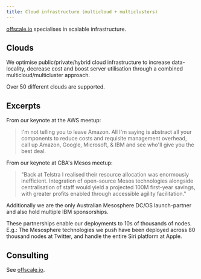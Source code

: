 ```yaml
---
title: Cloud infrastructure (multicloud + multiclusters)
---
```


[offscale.io](http://offscale.io) specialises in scalable infrastructure.
## Clouds
We optimise public/private/hybrid cloud infrastructure to increase data-locality, decrease cost and boost server utilisation through a combined multicloud/multicluster approach.

Over 50 different clouds are supported.

## Excerpts
From our keynote at the AWS meetup:
> I'm not telling you to leave Amazon. All I'm saying is abstract all your components to reduce costs and requisite management overhead, call up Amazon, Google, Microsoft, & IBM and see who'll give you the best deal.

From our keynote at CBA's Mesos meetup:
>"Back at Telstra I realised their resource allocation was enormously inefficient. Integration of open-source Mesos technologies alongside centralisation of staff would yield a projected 100M first-year savings, with greater profits enabled through accessible agility facilitation."

Additionally we are the only Australian Mesosphere DC/OS launch-partner and also hold multiple IBM sponsorships.

These partnerships enable our deployments to 10s of thousands of nodes. E.g.: The Mesosphere technologies we push have been deployed across 80 thousand nodes at Twitter, and handle the entire Siri platform at Apple.

## Consulting
See [offscale.io](http://offscale.io).
